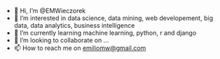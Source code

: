 - 👋 Hi, I’m @EMWieczorek
- 👀 I’m interested in data science, data mining, web developement, big data, data analytics, business intelligence
- 🌱 I’m currently learning machine learning, python, r and django
- 💞️ I’m looking to collaborate on ...
- 📫 How to reach me on emiliomw@gmail.com

<!---
EMWieczorek/EMWieczorek is a ✨ special ✨ repository because its `README.md` (this file) appears on your GitHub profile.
You can click the Preview link to take a look at your changes.
--->
